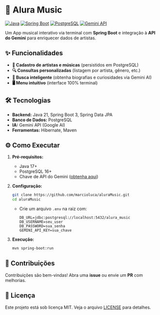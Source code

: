 # 🎵 Alura Music

[![Java](https://img.shields.io/badge/Java-21-%23ED8B00?logo=openjdk)](https://www.java.com/)
[![Spring Boot](https://img.shields.io/badge/Spring_Boot-3.1.5-%236DB33F?logo=spring)](https://spring.io/projects/spring-boot)
[![PostgreSQL](https://img.shields.io/badge/PostgreSQL-17-%23316192?logo=postgresql)](https://www.postgresql.org/)
[![Gemini API](https://img.shields.io/badge/Gemini_API-1.5-%23FF6F00?logo=google)](https://ai.google.dev/)

Um App musical interativo via terminal com **Spring Boot** e integração à **API do Gemini** para enriquecer dados de artistas.

## ✨ Funcionalidades

- **🎤 Cadastro de artistas e músicas** (persistidos em PostgreSQL)
- **🔍 Consultas personalizadas** (listagem por artista, gênero, etc.)
- **🤖 Busca inteligente** (obtenha biografias e curiosidades via Gemini AI)
- **🖥️ Menu intuitivo** (interface 100% terminal)

## 🛠️ Tecnologias

- **Backend:** Java 21, Spring Boot 3, Spring Data JPA
- **Banco de Dados:** PostgreSQL
- **IA:** Gemini API (Google AI)
- **Ferramentas:** Hibernate, Maven

## ⚙️ Como Executar

1. **Pré-requisitos:**
   - Java 17+
   - PostgreSQL 16+
   - Chave de API do Gemini ([obtenha aqui](https://ai.google.dev/))

2. **Configuração:**
   ```bash
   git clone https://github.com/marcioluca/aluraMusic.git
   cd aluraMusic
   ```
   - Crie um arquivo `.env` na raiz com:
     ```
     DB_URL=jdbc:postgresql://localhost:5432/alura_music
     DB_USERNAME=seu_user
     DB_PASSWORD=sua_senha
     GEMINI_API_KEY=sua_chave
     ```

3. **Execução:**
   ```bash
   mvn spring-boot:run
   ```

## 🤝 Contribuições

Contribuições são bem-vindas! Abra uma **issue** ou envie um **PR** com melhorias.

## 📄 Licença

Este projeto está sob licença MIT. Veja o arquivo [LICENSE](LICENSE) para detalhes.
```
